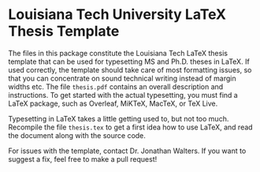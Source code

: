 # Louisiana Tech University LaTeX Thesis Template

The files in this package constitute the Louisiana Tech LaTeX thesis template that can be used for typesetting MS and Ph.D. theses in LaTeX. If used correctly, the template should take care of most formatting issues, so that you can concentrate on sound technical writing instead of margin widths etc. The file `thesis.pdf` contains an overall description and instructions. To get started with the actual typesetting, you must find a LaTeX package, such as Overleaf, MiKTeX, MacTeX, or TeX Live.

Typesetting in LaTeX takes a little getting used to, but not too much. Recompile the file `thesis.tex` to get a first idea how to use LaTeX, and read the document along with the source code.

For issues with the template, contact Dr. Jonathan Walters. If you want to suggest a fix, feel free to make a pull request!